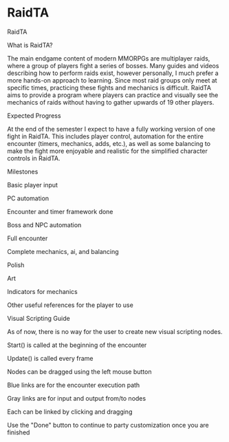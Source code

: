 # RaidTA
RaidTA
 
What is RaidTA?

The main endgame content of modern MMORPGs are multiplayer raids, where a group of players fight a series of bosses. Many guides and videos describing how to perform raids exist, however personally, I much prefer a more hands-on approach to learning. Since most raid groups only meet at specific times, practicing these fights and mechanics is difficult. RaidTA aims to provide a program where players can practice and visually see the mechanics of raids without having to gather upwards of 19 other players.

Expected Progress

At the end of the semester I expect to have a fully working version of one fight in RaidTA. This includes player control, automation for the entire encounter (timers, mechanics, adds, etc.), as well as some balancing to make the fight more enjoyable and realistic for the simplified character controls in RaidTA.

Milestones

Basic player input

PC automation

Encounter and timer framework done

Boss and NPC automation

Full encounter

Complete mechanics, ai, and balancing

Polish

Art

Indicators for mechanics

Other useful references for the player to use



Visual Scripting Guide

As of now, there is no way for the user to create new visual scripting nodes.

Start() is called at the beginning of the encounter

Update() is called every frame

Nodes can be dragged using the left mouse button

Blue links are for the encounter execution path

Gray links are for input and output from/to nodes

Each can be linked by clicking and dragging

Use the "Done" button to continue to party customization once you are finished



